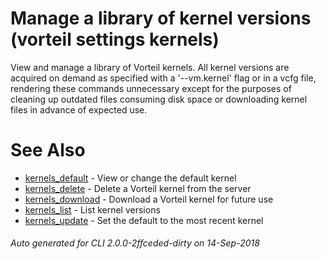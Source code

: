# Manage a library of kernel versions (vorteil settings kernels)

View and manage a library of Vorteil kernels. All kernel versions are acquired
on demand as specified with a '--vm.kernel' flag or in a vcfg file, rendering
these commands unnecessary except for the purposes of cleaning up outdated files
consuming disk space or downloading kernel files in advance of expected use.

# See Also

* [kernels_default](../kernels_default)	 - View or change the default kernel
* [kernels_delete](../kernels_delete)	 - Delete a Vorteil kernel from the server
* [kernels_download](../kernels_download)	 - Download a Vorteil kernel for future use
* [kernels_list](../kernels_list)	 - List kernel versions
* [kernels_update](../kernels_update)	 - Set the default to the most recent kernel

###### Auto generated for CLI 2.0.0-2ffceded-dirty on 14-Sep-2018
